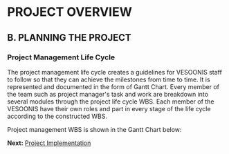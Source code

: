 # PROJECT OVERVIEW
## B. PLANNING THE PROJECT

### Project Management Life Cycle

<dt>
The project management life cycle creates a guidelines for VESOONIS staff to follow so that they can achieve the milestones from time to time. It is represented and documented in the form of Gantt Chart. Every member of the team such as project manager's task and work are breakdown into several modules through the project life cycle WBS. Each member of the VESOONIS have their own roles and part in every stage of the life cycle according to the constructed WBS. 
</dt>

Project management WBS is shown in the Gantt Chart below:



































**Next:** [Project Implementation](/Project-Management-Plan/C-Project-Implementation.md)
